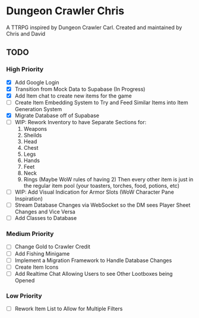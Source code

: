 # Dungeon Crawler Chris
A TTRPG inspired by Dungeon Crawler Carl.
Created and maintained by Chris and David

## TODO

### High Priority
- [X] Add Google Login
- [X] Transition from Mock Data to Supabase (In Progress)
- [X] Add Item chat to create new items for the game
- [ ] Create Item Embedding System to Try and Feed Similar Items into Item Generation System
- [X] Migrate Database off of Supabase
- [ ] WIP: Rework Inventory to have Separate Sections for:
    1. Weapons
	2. Sheilds
	3. Head
	4. Chest
	5. Legs
	6. Hands
	7. Feet
	8. Neck
	9. Rings (Maybe WoW rules of having 2)
	Then every other item is just in the regular item pool (your toasters, torches, food, potions, etc) 
- [ ] WIP: Add Visual Indication for Armor Slots (WoW Character Pane Inspiration)
- [ ] Stream Database Changes via WebSocket so the DM sees Player Sheet Changes and Vice Versa
- [ ] Add Classes to Database

### Medium Priority
- [ ] Change Gold to Crawler Credit
- [ ] Add Fishing Minigame
- [ ] Implement a Migration Framework to Handle Database Changes
- [ ] Create Item Icons
- [ ] Add Realtime Chat Allowing Users to see Other Lootboxes being Opened

### Low Priority
- [ ] Rework Item List to Allow for Multiple Filters